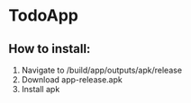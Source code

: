 # TodoApp

## How to install:
1. Navigate to /build/app/outputs/apk/release
2. Download app-release.apk 
3. Install apk